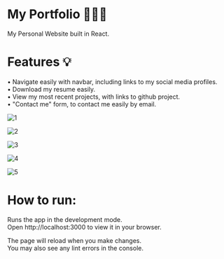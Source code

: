 # My Portfolio 🙇🏻‍♀️

My Personal Website built in React.

# Features 💡

• Navigate easily with navbar, including links to my social media profiles. <br/>
• Download my resume easily. <br/>
• View my most recent projects, with links to github project. <br/>
• "Contact me" form, to contact me easily by email. <br/>

![1](https://user-images.githubusercontent.com/102725041/192726067-755bf625-3a60-40eb-b265-99253a540711.png)

![2](https://user-images.githubusercontent.com/102725041/192726090-8776264e-e1f2-4305-b16c-e39f75558687.png)

![3](https://user-images.githubusercontent.com/102725041/192726103-8f5f08e3-14b0-44e1-9e6a-d239a9ca732e.png)

![4](https://user-images.githubusercontent.com/102725041/192726113-75bbca2d-1a79-4737-9ed3-abf5881709e9.png)

![5](https://user-images.githubusercontent.com/102725041/192726129-07149e7d-31d2-4e28-8083-a3e5fb92ec83.png)


# How to run:

Runs the app in the development mode. <br/>
Open http://localhost:3000 to view it in your browser. <br/>

The page will reload when you make changes. <br/>
You may also see any lint errors in the console.




